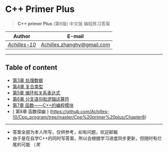 **C++ Primer Plus**
===


> **C++ primer Plus** (第6版) 中文版 编程练习答案

| Author        | E-mail  
| :--: |:--:
| [*Achilles-10*](https://github.com/Achilles-10) |<Achilles.zhanghy@gmail.com>


---
**Table of content**
---

- [ 第3章 处理数据 ](https://github.com/Achilles-10/Cpp_program/tree/master/Cpp%20primer%20plus/Chapter3)
- [ 第4章 复合类型 ](https://github.com/Achilles-10/Cpp_program/tree/master/Cpp%20primer%20plus/Chapter4)
- [ 第5章 循环和关系表达式 ](https://github.com/Achilles-10/Cpp_program/tree/master/Cpp%20primer%20plus/Chapter5)
- [ 第6章 分支语句和逻辑运算符](https://github.com/Achilles-10/Cpp_program/tree/master/Cpp%20primer%20plus/Chapter6)
- [ 第7章 函数——C++的编程模块](https://github.com/Achilles-10/Cpp_program/tree/master/Cpp%20primer%20plus/Chapter7)
- [ 第8章 函数探幽 ] (https://github.com/Achilles-10/Cpp_program/tree/master/Cpp%20primer%20plus/Chapter8)

---
- 答案全部为本人所写，仅供参考，如有问题，欢迎邮箱
- 由于是在自学C++的同时写答案，所以会根据学习进度同步更新，但随时有烂尾的可能 （*笑*
